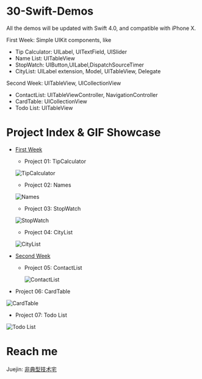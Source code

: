 # 30-Swift-Demos
All the demos will be updated with Swift 4.0, and compatible with iPhone X.

First Week: Simple UIKit components, like
- Tip Calculator: UILabel, UITextField, UISlider
- Name List: UITableView
- StopWatch: UIButton,UILabel,DispatchSourceTimer
- CityList: UILabel extension, Model, UITableView, Delegate

Second Week: UITableView, UICollectionView
- ContactList: UITableViewController, NavigationController
- CardTable: UICollectionView
- Todo List: UITableView

# Project Index & GIF Showcase
- [First Week](https://github.com/Stanbai/30-Swift-Demos/tree/master/FirstWeek)
    - Project 01: TipCalculator
    
    ![TipCalculator](https://github.com/Stanbai/30-Swift-Demos/blob/master/FirstWeek/TipCalculator.gif?raw=true)
    
    - Project 02: Names
    
    ![Names](https://github.com/Stanbai/30-Swift-Demos/blob/master/FirstWeek/Names.gif?raw=true)
    
    - Project 03: StopWatch
    
    ![StopWatch](https://github.com/Stanbai/30-Swift-Demos/blob/master/FirstWeek/StopWatch.gif?raw=true)

    - Project 04: CityList
    
    ![CityList](https://github.com/Stanbai/30-Swift-Demos/blob/master/FirstWeek/CityList.gif?raw=true)

- [Second Week](https://github.com/Stanbai/30-Swift-Demos/tree/master/SecondWeek/)
    - Project 05: ContactList
    
      ![ContactList](https://raw.githubusercontent.com/Stanbai/30-Swift-Demos/master/SecondWeek/ContactList.gif)

- Project 06: CardTable

![CardTable](https://github.com/Stanbai/30-Swift-Demos/blob/master/SecondWeek/CardTable.gif?raw=true)

- Project 07: Todo List

![Todo List](https://github.com/Stanbai/30-Swift-Demos/blob/master/SecondWeek/TodoList.gif?raw=true)
# Reach me
Juejin: [非典型技术宅](https://juejin.im/timeline)
